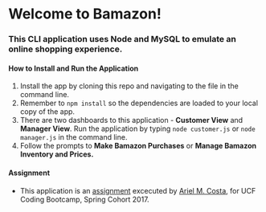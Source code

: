 # Welcome to Bamazon!

### This CLI application uses Node and MySQL to emulate an online shopping experience.

#### How to Install and Run the Application

1. Install the app by cloning this repo and navigating to the file in the command line.
2. Remember to `npm install` so the dependencies are loaded to your local copy of the app.
3. There are two dashboards to this application - __Customer View__ and __Manager View__. Run the application by typing `node customer.js` or `node manager.js` in the command line.
4. Follow the prompts to __Make Bamazon Purchases__ or __Manage Bamazon Inventory and Prices.__



#### Assignment

* This application is an [assignment](https://github.com/UCF-Coding-Boot-Camp/01-2017-VW-Class-Content/blob/master/Homework/Week-12/homework_instructions.md "Homework #12") excecuted by [Ariel M. Costa,](https://github.com/amcosta9 "Ariel Costa GitHub") for UCF Coding Bootcamp, Spring Cohort 2017.
